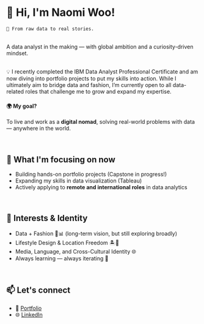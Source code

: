# 👋 Hi, I'm Naomi Woo!  
`🎯 From raw data to real stories.`


<br/>
A data analyst in the making — with global ambition and a curiosity-driven mindset.

<br/>💡 I recently completed the IBM Data Analyst Professional Certificate and am now diving into portfolio projects to put my skills into action. While I ultimately aim to bridge data and fashion, I’m currently open to all data-related roles that challenge me to grow and expand my expertise.

#### 🌍 My goal?  
To live and work as a **digital nomad**, solving real-world problems with data — anywhere in the world.

<br/>


## 🔭 What I'm focusing on now
- Building hands-on portfolio projects (Capstone in progress!)
- Expanding my skills in data visualization (Tableau)
- Actively applying to **remote and international roles** in data analytics  

<br/>

## 🌱 Interests & Identity
- Data + Fashion 👠📊 (long-term vision, but still exploring broadly)  
- Lifestyle Design & Location Freedom 🏝️💼  
- Media, Language, and Cross-Cultural Identity 🌐  
- Always learning — always iterating 🚀  

<br/>

## 📫 Let's connect

- 💼 [Portfolio](https://ritzy-freesia-ca2.notion.site/The-Portfolio-of-Naomi-Woo-1fd03e1d94fc80398067cd7310b033ac?pvs=4)  
- 🌐 [LinkedIn](https://www.linkedin.com/in/naominomads/)

